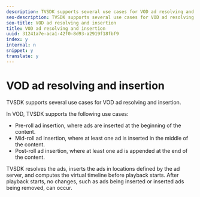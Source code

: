 ```yaml
---
description: TVSDK supports several use cases for VOD ad resolving and insertion.
seo-description: TVSDK supports several use cases for VOD ad resolving and insertion.
seo-title: VOD ad resolving and insertion
title: VOD ad resolving and insertion
uuid: 31241a7e-aca1-42f0-8d93-a2919f18fbf9
index: y
internal: n
snippet: y
translate: y
---
```


# VOD ad resolving and insertion

TVSDK supports several use cases for VOD ad resolving and insertion.

In VOD, TVSDK supports the following use cases: 

* Pre-roll ad insertion, where ads are inserted at the beginning of the content.
* Mid-roll ad insertion, where at least one ad is inserted in the middle of the content.
* Post-roll ad insertion, where at least one ad is appended at the end of the content.


TVSDK resolves the ads, inserts the ads in locations defined by the ad server, and computes the virtual timeline before playback starts. After playback starts, no changes, such as ads being inserted or inserted ads being removed, can occur. 
